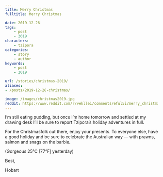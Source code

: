 ```yaml
---
title: Merry Christmas
fulltitle: Merry Christmas

date: 2019-12-26
tags:
    - post
    - 2019
characters:
    - tzipora
categories:
    - story
    - author
keywords:
    - post
    - 2019

url: /stories/christmas-2019/
aliases:
- /posts/2019-12-26-christmas/

image: /images/christmas2019.jpg
reddit: https://www.reddit.com/r/vekllei/comments/eful5i/merry_christmas/
---
```


I’m still eating pudding, but once I’m home tomorrow and settled at my drawing desk I’ll be sure to report Tzipora’s holiday adventures in full.

For the Christmasfolk out there, enjoy your presents. To everyone else, have a good holiday and be sure to celebrate the Australian way — with prawns, salmon and snags on the barbie.

(Gorgeous 25°C [77°F] yesterday)

Best,

Hobart
